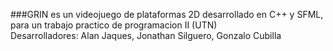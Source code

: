 ###GRIN es un videojuego de plataformas 2D desarrollado en C++ y SFML, para un trabajo practico de programacion II (UTN) <br>
Desarrolladores: Alan Jaques, Jonathan Silguero, Gonzalo Cubilla
